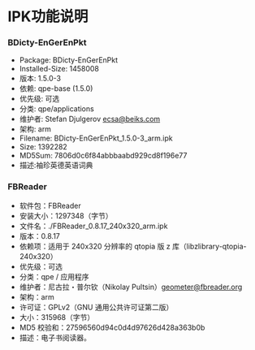 # IPK功能说明
### BDicty-EnGerEnPkt
+ Package: BDicty-EnGerEnPkt
+ Installed-Size: 1458008
+ 版本: 1.5.0-3
+ 依赖: qpe-base (1.5.0)
+ 优先级: 可选
+ 分类: qpe/applications
+ 维护者: Stefan Djulgerov <ecsa@beiks.com>
+ 架构: arm
+ Filename: BDicty-EnGerEnPkt_1.5.0-3_arm.ipk
+ Size: 1392282
+ MD5Sum: 7806d0c6f84abbbaabd929cd8f196e77
+ 描述:袖珍英德英语词典
### FBReader
+ 软件包：FBReader
+ 安装大小：1297348（字节）
+ 文件名：./FBReader_0.8.17_240x320_arm.ipk
+ 版本：0.8.17
+ 依赖项：适用于 240x320 分辨率的 qtopia 版 z 库（libzlibrary-qtopia-240x320）
+ 优先级：可选
+ 分类：qpe / 应用程序
+ 维护者：尼古拉・普尔钦（Nikolay Pultsin）geometer@fbreader.org
+ 架构：arm
+ 许可证：GPLv2（GNU 通用公共许可证第二版）
+ 大小：315968（字节）
+ MD5 校验和：27596560d94c0d4d97626d428a363b0b
+ 描述：电子书阅读器。
